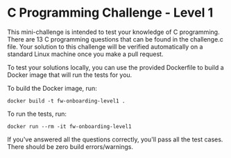 # C Programming Challenge - Level 1

This mini-challenge is intended to test your knowledge of C programming. There are 13 C programming questions that can be found in the challenge.c file. Your solution to this challenge will be verified automatically on a standard Linux machine once you make a pull request.

To test your solutions locally, you can use the provided Dockerfile to build a Docker image that will run the tests for you.
 
To build the Docker image, run:
```
docker build -t fw-onboarding-level1 .
```

To run the tests, run:
```
docker run --rm -it fw-onboarding-level1
```

If you've answered all the questions correctly, you'll pass all the test cases. There should be zero build errors/warnings.

